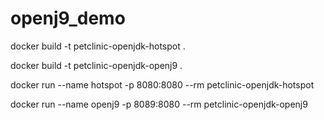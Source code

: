 # openj9_demo

docker build -t petclinic-openjdk-hotspot .

docker build -t petclinic-openjdk-openj9 .

docker run --name hotspot -p 8080:8080 --rm petclinic-openjdk-hotspot

docker run --name openj9 -p 8089:8080 --rm petclinic-openjdk-openj9

